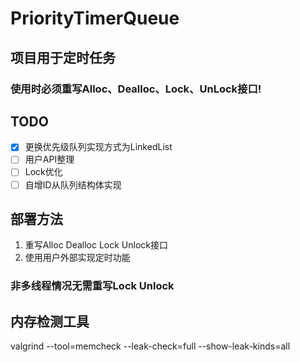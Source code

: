 # PriorityTimerQueue

## 项目用于定时任务

### 使用时必须重写Alloc、Dealloc、Lock、UnLock接口!


## TODO
* [x] 更换优先级队列实现方式为LinkedList
* [ ] 用户API整理
* [ ] Lock优化
* [ ] 自增ID从队列结构体实现

## 部署方法
1. 重写Alloc Dealloc Lock Unlock接口
2. 使用用户外部实现定时功能


### 非多线程情况无需重写Lock Unlock



## 内存检测工具
valgrind --tool=memcheck --leak-check=full --show-leak-kinds=all 
